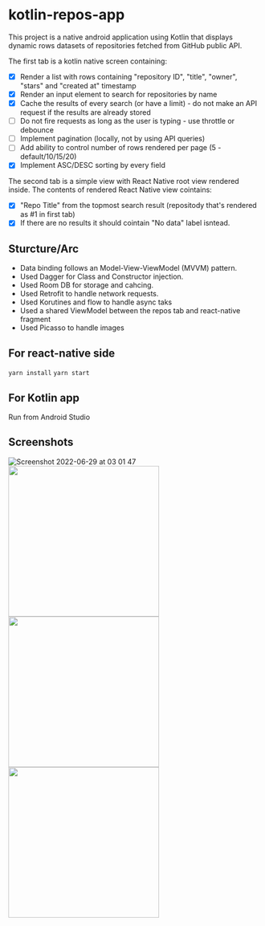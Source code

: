 # kotlin-repos-app

This project is a native android application using Kotlin that displays dynamic rows datasets of repositories fetched from GitHub public API.


The first tab is a kotlin native screen containing:

 - [x] Render a list with rows containing "repository ID", "title", "owner", "stars" and "created at" timestamp
 - [x] Render an input element to search for repositories by name
 - [x] Cache the results of every search (or have a limit) - do not make an API request if the results are already stored
 - [ ] Do not fire requests as long as the user is typing - use throttle or debounce
 - [ ] Implement pagination (locally, not by using API queries)
 - [ ] Add ability to control number of rows rendered per page (5 - default/10/15/20)
 - [x] Implement ASC/DESC sorting by every field
 
The second tab is a simple view with React Native root view rendered inside.
The contents of rendered React Native view cointains:

- [x] "Repo Title" from the topmost search result (repositody that's rendered as #1 in first tab)
- [x] If there are no results it should cointain "No data" label isntead.

## Sturcture/Arc
- Data binding follows an Model-View-ViewModel (MVVM) pattern.
- Used Dagger for Class and Constructor injection.
- Used Room DB for storage and cahcing.
- Used Retrofit to handle network requests.
- Used Korutines and flow to handle async taks
- Used a shared ViewModel between the repos tab and react-native fragment
- Used Picasso to handle images


## For react-native side

`yarn install`
`yarn start` 

## For Kotlin app
Run from Android Studio

## Screenshots
![Screenshot 2022-06-29 at 03 01 47](https://user-images.githubusercontent.com/41248079/177983499-9c57bddf-e4f5-4a5c-ad8c-7695d1d69c59.png)
<img src="https://user-images.githubusercontent.com/41248079/177983897-64fdfff0-18ac-4e34-b014-323aecdf001d.png" width="300px" /> 
<img src="https://user-images.githubusercontent.com/41248079/177983594-066a4104-3296-49a9-a6b3-19d0a50da201.png" width="300px" /> 
<img src="https://user-images.githubusercontent.com/41248079/177983605-a8374c07-3a02-4ceb-81f2-5245d0fe1e76.png" width="300px" /> 


